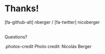 <!SLIDE[bg=Sunset.jpg] thanks>
# Thanks!

[fa-github-alt]
nberger
/
[fa-twitter]
nicoberger

<br/>
Questions?

.photos-credit Photo credit: Nicolás Berger
